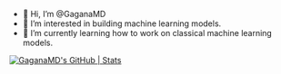 - 👋 Hi, I’m @GaganaMD
- 👀 I’m interested in building machine learning models.
- 🌱 I’m currently learning how to work on classical machine learning models.

<!---
GaganaMD/GaganaMD is a ✨ special ✨ repository because its `README.md` (this file) appears on your GitHub profile.
You can click the Preview link to take a look at your changes.

--->
[![GaganaMD's GitHub | Stats](https://stats.quine.sh/GaganaMD/github?theme=dark)](https://quine.sh?utm_source=widgets&utm_campaign=GaganaMD)

<!---[![An image of @gaganamd's Holopin badges, which is a link to view their full Holopin profile](https://holopin.me/gaganamd)](https://holopin.io/@gaganamd) 

--->
